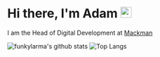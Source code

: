 # Hi there, I'm Adam <img src="https://media.giphy.com/media/hvRJCLFzcasrR4ia7z/giphy.gif" width="25px">

I am the Head of Digital Development at [Mackman](https://www.mackman.co.uk)

![funkylarma's github stats](https://github-readme-stats.vercel.app/api?username=funkylarma&hide=contribs,prs&show_icons=true&hide_border=true&title_color=000)
![Top Langs](https://github-readme-stats.vercel.app/api/top-langs/?username=funkylarma&layout=compact&hide_border=true)